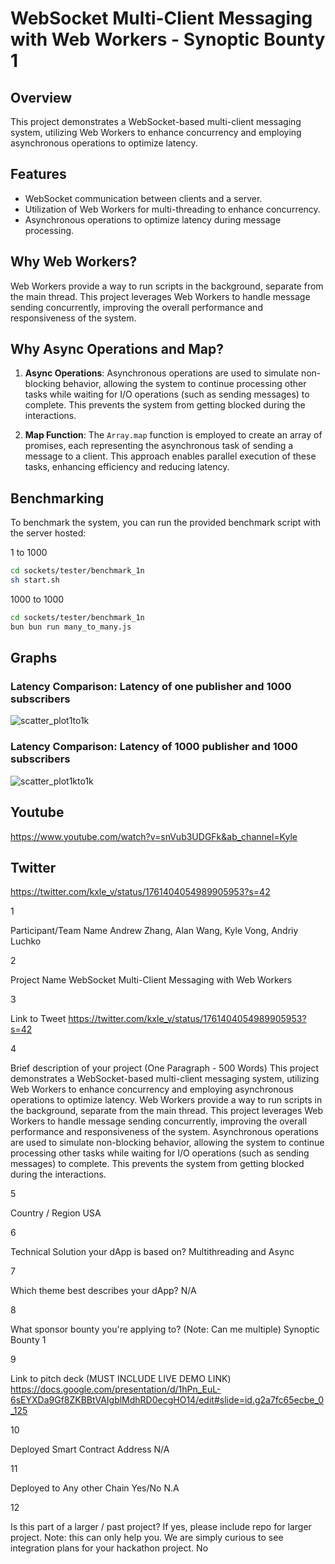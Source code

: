 # WebSocket Multi-Client Messaging with Web Workers - Synoptic Bounty 1

## Overview

This project demonstrates a WebSocket-based multi-client messaging system, utilizing Web Workers to enhance concurrency and employing asynchronous operations to optimize latency.

## Features

- WebSocket communication between clients and a server.
- Utilization of Web Workers for multi-threading to enhance concurrency.
- Asynchronous operations to optimize latency during message processing.

## Why Web Workers?

Web Workers provide a way to run scripts in the background, separate from the main thread. This project leverages Web Workers to handle message sending concurrently, improving the overall performance and responsiveness of the system.

## Why Async Operations and Map?

1. **Async Operations**: Asynchronous operations are used to simulate non-blocking behavior, allowing the system to continue processing other tasks while waiting for I/O operations (such as sending messages) to complete. This prevents the system from getting blocked during the interactions.

2. **Map Function**: The `Array.map` function is employed to create an array of promises, each representing the asynchronous task of sending a message to a client. This approach enables parallel execution of these tasks, enhancing efficiency and reducing latency.

## Benchmarking

To benchmark the system, you can run the provided benchmark script with the server hosted:

1 to 1000
```bash
cd sockets/tester/benchmark_1n
sh start.sh
```
1000 to 1000
```bash
cd sockets/tester/benchmark_1n
bun bun run many_to_many.js
```

## Graphs
### Latency Comparison: Latency of one publisher and 1000 subscribers
![scatter_plot1to1k](https://github.com/androozhang/thebeepboopers_pbc24/assets/82245268/7355677f-1c44-40cb-a023-e75cc33fdae4)

### Latency Comparison: Latency of 1000 publisher and 1000 subscribers
![scatter_plot1kto1k](https://github.com/androozhang/thebeepboopers_pbc24/assets/82245268/0e057f42-63bf-4525-b36c-478a8005ff6f)

## Youtube
https://www.youtube.com/watch?v=snVub3UDGFk&ab_channel=Kyle

## Twitter
https://twitter.com/kxle_v/status/1761404054989905953?s=42

1

Participant/Team Name
Andrew Zhang, Alan Wang, Kyle Vong, Andriy Luchko

2

Project Name
WebSocket Multi-Client Messaging with Web Workers

3

Link to Tweet
https://twitter.com/kxle_v/status/1761404054989905953?s=42

4

Brief description of your project (One Paragraph - 500 Words)
This project demonstrates a WebSocket-based multi-client messaging system, utilizing Web Workers to enhance concurrency and employing asynchronous operations to optimize latency. Web Workers provide a way to run scripts in the background, separate from the main thread. This project leverages Web Workers to handle message sending concurrently, improving the overall performance and responsiveness of the system. Asynchronous operations are used to simulate non-blocking behavior, allowing the system to continue processing other tasks while waiting for I/O operations (such as sending messages) to complete. This prevents the system from getting blocked during the interactions.

5

Country / Region
USA

6

Technical Solution your dApp is based on?
Multithreading and Async

7

Which theme best describes your dApp?
N/A

8

What sponsor bounty you're applying to? (Note: Can me multiple)
Synoptic Bounty 1

9

Link to pitch deck (MUST INCLUDE LIVE DEMO LINK)
https://docs.google.com/presentation/d/1hPn_EuL-6sEYXDa9Gf8ZKBBtVAIgblMdhRD0ecgHO14/edit#slide=id.g2a7fc65ecbe_0_125

10

Deployed Smart Contract Address
N/A

11

Deployed to Any other Chain Yes/No
N.A

12

Is this part of a larger / past project? If yes, please include repo for larger project. Note: this can only help you. We are simply curious to see integration plans for your hackathon project.
No

